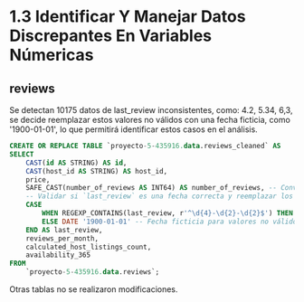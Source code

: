 # **1.3 Identificar Y Manejar Datos Discrepantes En Variables Númericas**

## **reviews**

Se detectan 10175 datos de last_review inconsistentes, como: 4.2, 5.34, 6,3, se decide reemplazar estos valores no válidos con una fecha ficticia, como '1900-01-01', lo que permitirá identificar estos casos en el análisis.

```sql
CREATE OR REPLACE TABLE `proyecto-5-435916.data.reviews_cleaned` AS
SELECT
    CAST(id AS STRING) AS id,
    CAST(host_id AS STRING) AS host_id,
    price,
    SAFE_CAST(number_of_reviews AS INT64) AS number_of_reviews, -- Convertir a INT64 si es posible
    -- Validar si `last_review` es una fecha correcta y reemplazar los valores inconsistentes
    CASE
        WHEN REGEXP_CONTAINS(last_review, r'^\d{4}-\d{2}-\d{2}$') THEN PARSE_DATE('%Y-%m-%d', last_review) -- Formato válido
        ELSE DATE '1900-01-01' -- Fecha ficticia para valores no válidos
    END AS last_review,
    reviews_per_month,
    calculated_host_listings_count,
    availability_365
FROM
    `proyecto-5-435916.data.reviews`;
```




Otras tablas no se realizaron modificaciones.
